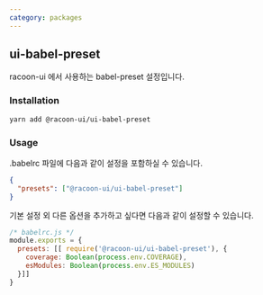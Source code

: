 ```yaml
---
category: packages
---
```


## ui-babel-preset

racoon-ui 에서 사용하는 babel-preset 설정입니다.

### Installation

```sh
yarn add @racoon-ui/ui-babel-preset
```

### Usage

.babelrc 파일에 다음과 같이 설정을 포함하실 수 있습니다.

```json
{
  "presets": ["@racoon-ui/ui-babel-preset"]
}
```

기본 설정 외 다른 옵션을 추가하고 싶다면 다음과 같이 설정할 수 있습니다.

```js
/* babelrc.js */
module.exports = {
  presets: [[ require('@racoon-ui/ui-babel-preset'), {
    coverage: Boolean(process.env.COVERAGE),
    esModules: Boolean(process.env.ES_MODULES)
  }]]
}
```
